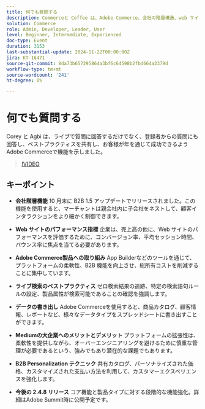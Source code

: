 ```yaml
---
title: 何でも質問する
description: Commerceと Coffee は、Adobe Commerce、会社の階層構造、web サイトのパフォーマンス指標、B2B パーソナライゼーション、ライブ検索のベストプラクティス、今後の製品機能強化に関する参加者の質問に答えます。
solution: Commerce
role: Admin, Developer, Leader, User
level: Beginner, Intermediate, Experienced
doc-type: Event
duration: 3153
last-substantial-update: 2024-11-22T00:00:00Z
jira: KT-16471
source-git-commit: 8da73b657295864a3bf6c64598b2fbd664a2379d
workflow-type: tm+mt
source-wordcount: '241'
ht-degree: 0%

---
```



# 何でも質問する

Corey と Agbi は、ライブで質問に回答するだけでなく、登録者からの質問にも回答し、ベストプラクティスを共有し、お客様が年を通じて成功できるようAdobe Commerceで機能を示しました。
>[!VIDEO](https://video.tv.adobe.com/v/3437034/?learn=on&enablevpops)

## キーポイント

* **会社階層機能** 10 月末に B2B 1.5 アップデートでリリースされました。この機能を使用すると、マーチャントは親会社内に子会社をネストして、顧客インタラクションをより細かく制御できます。

* **Web サイトのパフォーマンス指標** 企業は、売上高の他に、Web サイトのパフォーマンスを評価するために、コンバージョン率、平均セッション時間、バウンス率に焦点を当てる必要があります。

* **Adobe Commerce製品への取り組み** App Builderなどのツールを通じて、プラットフォームの柔軟性、B2B 機能を向上させ、総所有コストを削減することに集中しています。

* **ライブ検索のベストプラクティス** ゼロ検索結果の追跡、特定の検索語句ルールの設定、製品属性が検索可能であることの確認を強調します。

* **データの書き出し** Adobe Commerceを使用すると、商品カタログ、顧客情報、レポートなど、様々なデータタイプをスプレッドシートに書き出すことができます。

* **Mediumの大企業へのメリットとデメリット** プラットフォームの拡張性は、柔軟性を提供しながら、オーバーエンジニアリングを避けるために慎重な管理が必要であるという、強みでもあり潜在的な課題でもあります。

* **B2B Personalization テクニック** 共有カタログ、パーソナライズされた価格、カスタマイズされた支払い方法を利用して、カスタマーエクスペリエンスを強化します。

* **今後の 2.4.8 リリース** コア機能と製品タイプに対する段階的な機能強化。詳細はAdobe Summit時に公開予定です。
